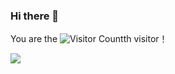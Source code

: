 ### Hi there 👋

You are the ![Visitor Count](https://profile-counter.glitch.me/wwryy/count.svg)th visitor！

 <!-- 可以使用img标签使其右对齐 -->
<!-- <img align='right' src="https://profile-counter.glitch.me/wwryy/count.svg" width="200"> -->

<!--状态展示：-->
<img align="center"  src="https://github-readme-stats.vercel.app/api?username=wwryy&show_icons=true&theme=radical"/>

<!--语言使用统计：-->
<!-- <img align="center"  src="https://github-readme-stats.vercel.app/api/top-langs/?username=wwryy&theme=radical&layout=compact"  /> -->

<!-- 显示最近一个月以来GitHub贡献的折线图 -->
<!-- ![activity-graph](https://github-readme-activity-graph.cyclic.app/graph?username=wwryy&theme=radical) -->

<!-- ![activity-graph](https://github-readme-activity-graph.cyclic.app/graph?username=Renzehua1998&theme=vue) -->

<!-- 可以使用img标签使其右对齐 -->
<!-- <img align='right' src="https://profile-counter.glitch.me/wwryy/count.svg" width="200"> -->

<!-- <img src="https://readme-typing-svg.herokuapp.com/?lines=消息1;消息2&font=Roboto" /> -->

<!-- ![bilibili](https://stats.justsong.cn/api/bilibili/?id=你的用户id&theme=主题名称) -->
<!-- ![leetcode](https://stats.justsong.cn/api/leetcode/?username=你的用户id&cn=true) -->
<!-- ![csdn](https://stats.justsong.cn/api/csdn?id=weixin_43979371&theme=radical)
![github](https://stats.justsong.cn/api/github?username=wwryy&theme=radical) -->


<!--
**wwryy/wwryy** is a ✨ _special_ ✨ repository because its `README.md` (this file) appears on your GitHub profile.

Here are some ideas to get you started:

- 🔭 I’m currently working on ...
- 🌱 I’m currently learning ...
- 👯 I’m looking to collaborate on ...
- 🤔 I’m looking for help with ...
- 💬 Ask me about ...
- 📫 How to reach me: ...
- 😄 Pronouns: ...
- ⚡ Fun fact: ...
-->
